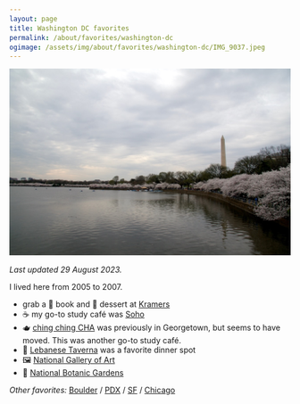 ```yaml
---
layout: page
title: Washington DC favorites
permalink: /about/favorites/washington-dc
ogimage: /assets/img/about/favorites/washington-dc/IMG_9037.jpeg
---
```

<img src="/assets/img/about/favorites/washington-dc/IMG_9037.jpeg" alt="Tidal Basin" />

_Last updated 29 August 2023._

I lived here from 2005 to 2007.

- grab a 📖 book and 🍰 dessert at [Kramers](https://guides.apple.com/?ug=CgJEQxIOCK5NEKuvxfqp5NmtjAESDQiuTRCKxu6095eIsW0SDgiuTRD8tYCCj5%2FNooEBEg4Irk0QoLHZ5fWu47OhARIOCK5NEPTJ2pT9zPfCvgESDQiuTRC%2F3IiRx4iPqS0SDgiuTRC1iKLw5ejXkpABEg4Irk0Qyve7xJ7%2F9rmXARIOCK5NEOeZy%2BWLg7umiQESDQiuTRC0kay%2B3rTnrBESDgiuTRDU6v6N2tCp86cBEg4Irk0Q8syKvI2PnMmJARIOCK5NEM%2Bz0qKKsJTh8QESDgiuTRCYy4PD0ICH7qsBEg0Irk0QhYjRzqTDg9hZEg0Irk0Qk52tsOHbqO0ZEg4Irk0Q2aqPnZ%2FapMr8ARINCK5NEOjL5rqasfX4LRIOCK5NEPTWkr6H7KPzgwESDgiuTRCut%2FT814D8he4B)
- ☕️ my go-to study café was [Soho](https://guides.apple.com/?ug=CgJEQxIOCK5NEKuvxfqp5NmtjAESDQiuTRCKxu6095eIsW0SDgiuTRD8tYCCj5%2FNooEBEg4Irk0QoLHZ5fWu47OhARIOCK5NEPTJ2pT9zPfCvgESDQiuTRC%2F3IiRx4iPqS0SDgiuTRC1iKLw5ejXkpABEg4Irk0Qyve7xJ7%2F9rmXARIOCK5NEOeZy%2BWLg7umiQESDQiuTRC0kay%2B3rTnrBESDgiuTRDU6v6N2tCp86cBEg4Irk0Q8syKvI2PnMmJARIOCK5NEM%2Bz0qKKsJTh8QESDgiuTRCYy4PD0ICH7qsBEg0Irk0QhYjRzqTDg9hZEg0Irk0Qk52tsOHbqO0ZEg4Irk0Q2aqPnZ%2FapMr8ARINCK5NEOjL5rqasfX4LRIOCK5NEPTWkr6H7KPzgwESDgiuTRCut%2FT814D8he4B)
- 🫖 [ching ching CHA](https://maps.apple.com/?address=1314%2021st%20St%20NW,%20Washington,%20DC%20%2020036,%20United%20States&auid=9101976107394612393&ll=38.907801,-77.046953&lsp=9902&q=Ching%20Ching%20Cha) was previously in Georgetown, but seems to have moved. This was another go-to study café.
- 🧆 [Lebanese Taverna](https://guides.apple.com/?ug=CgJEQxIOCK5NEKuvxfqp5NmtjAESDQiuTRCKxu6095eIsW0SDgiuTRD8tYCCj5%2FNooEBEg4Irk0QoLHZ5fWu47OhARIOCK5NEPTJ2pT9zPfCvgESDQiuTRC%2F3IiRx4iPqS0SDgiuTRC1iKLw5ejXkpABEg4Irk0Qyve7xJ7%2F9rmXARIOCK5NEOeZy%2BWLg7umiQESDQiuTRC0kay%2B3rTnrBESDgiuTRDU6v6N2tCp86cBEg4Irk0Q8syKvI2PnMmJARIOCK5NEM%2Bz0qKKsJTh8QESDgiuTRCYy4PD0ICH7qsBEg0Irk0QhYjRzqTDg9hZEg0Irk0Qk52tsOHbqO0ZEg4Irk0Q2aqPnZ%2FapMr8ARINCK5NEOjL5rqasfX4LRIOCK5NEPTWkr6H7KPzgwESDgiuTRCut%2FT814D8he4B) was a favorite dinner spot
- 🖼️ [National Gallery of Art](https://maps.apple.com/?address=6th%20and%20Constitution%20Ave%20NW,%20Washington,%20DC%2020565,%20United%20States&auid=13728623576604910836&ll=38.891267,-77.019921&lsp=9902&q=National%20Gallery%20of%20Art&t=m)
- 🌸 [National Botanic Gardens](https://maps.apple.com/?address=100%20Maryland%20Ave%20SW,%20Washington,%20DC%2020001,%20United%20States&auid=4205651879865536699&ll=38.887943,-77.013570&lsp=9902&q=United%20States%20Botanic%20Garden&t=m)

_Other favorites:_ [Boulder](/about/favorites/boulder) / [PDX](/about/favorites/portland) / [SF](/about/favorites/san-francisco) / [Chicago](/about/favorites/chicago)